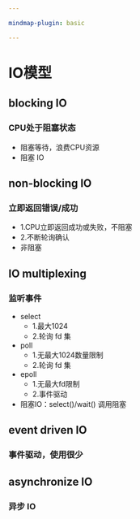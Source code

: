 ```yaml
---

mindmap-plugin: basic

---
```


# IO模型

## blocking IO

### CPU处于阻塞状态
- 阻塞等待，浪费CPU资源
- 阻塞 IO

## non-blocking IO

### 立即返回错误/成功
- 1.CPU立即返回成功或失败，不阻塞
- 2.不断轮询确认
- 非阻塞

## IO multiplexing

### 监听事件
- select
   - 1.最大1024
   - 2.轮询 fd 集
- poll
   - 1.无最大1024数量限制
   - 2.轮询 fd 集
- epoll
   - 1.无最大fd限制
   - 2.事件驱动
- 阻塞IO：select()/wait() 调用阻塞

## event driven IO

### 事件驱动，使用很少

## asynchronize IO

### 异步 IO